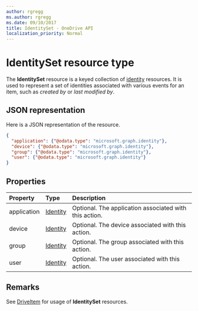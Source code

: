 ```yaml
---
author: rgregg
ms.author: rgregg
ms.date: 09/10/2017
title: IdentitySet - OneDrive API
localization_priority: Normal
---
```

# IdentitySet resource type

The **IdentitySet** resource is a keyed collection of [identity](identity.md) resources.
It is used to represent a set of identities associated with various events for an item, such as _created by_ or _last modified by_.

## JSON representation

Here is a JSON representation of the resource.

<!-- { "blockType": "resource", "@odata.type": "microsoft.graph.identitySet",
       "optionalProperties": ["user", "application", "group", "device"],
       "openType": true } -->
```json
{
  "application": {"@odata.type": "microsoft.graph.identity"},
  "device": {"@odata.type": "microsoft.graph.identity"},
  "group": {"@odata.type": "microsoft.graph.identity"},
  "user": {"@odata.type": "microsoft.graph.identity"}
}
```

## Properties

| Property    | Type         | Description
|:------------|:-------------|:------------------------------------------------
| application | [Identity][] | Optional. The application associated with this action.
| device      | [Identity][] | Optional. The device associated with this action.
| group       | [Identity][] | Optional. The group associated with this action.
| user        | [Identity][] | Optional. The user associated with this action.

## Remarks

See [DriveItem][] for usage of **IdentitySet** resources.

[DriveItem]: driveItem.md
[Identity]: identity.md

<!-- uuid: 8fcb5dbc-d5aa-4681-8e31-b001d5168d79
2015-10-25 14:57:30 UTC -->
<!-- {
  "type": "#page.annotation",
  "description": "Identity set is a collection of identities",
  "section": "documentation",
  "tocPath": "Resources/IdentitySet"
} -->
